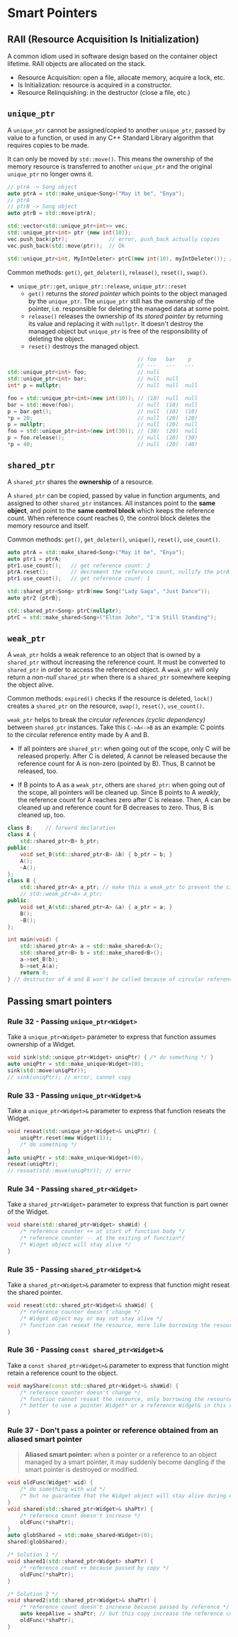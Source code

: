 # Smart Pointers

## RAII (Resource Acquisition Is Initialization)

A common idiom used in software design based on the container object lifetime. RAII objects are allocated on the stack.

- Resource Acquisition: open a file, allocate memory, acquire a lock, etc.
- Is Initialization: resource is acquired in a constructor.
- Resource Relinquishing: in the destructor (close a file, etc.)

## `unique_ptr`

A `unique_ptr` cannot be assigned/copied to another `unique_ptr`, passed by value to a function, or used in any C++ Standard Library algorithm that requires copies to be made.

It can only be moved by `std::move()`. This means the ownership of the memory resource is transferred to another `unique_ptr` and the original `unique_ptr` no longer owns it.

```c++
// ptrA -> Song object
auto ptrA = std::make_unique<Song>("May it be", "Enya");
// ptrA
// ptrB -> Song object
auto ptrB = std::move(ptrA);

std::vector<std::unique_ptr<int>> vec;
std::unique_ptr<int> ptr {new int(10)};
vec.push_back(ptr);             // error, push_back actually copies
vec.push_back(std::move(ptr));  // Ok

std::unique_ptr<int, MyIntDeleter> ptrC(new int(10), myIntDeleter()); // custom deleter
```

Common methods: `get()`, `get_deleter()`, `release()`, `reset()`, `swap()`.

- `unique_ptr::get`, `unique_ptr::release`, `unique_ptr::reset`
    * `get()` returns the *stored pointer* which points to the object managed by the `unique_ptr`. The `unique_ptr` still has the ownership of the pointer, i.e. responsible for deleting the managed data at some point.
    * `release()` releases the ownership of its *stored pointer* by returning its value and replacing it with `nullptr`. It doesn't destroy the managed object but `unique_ptr` is free of the responsibility of deleting the object.
    * `reset()` destroys the managed object.

```c++
                                         // foo   bar    p
                                         // ---   ---   ---
std::unique_ptr<int> foo;                // null
std::unique_ptr<int> bar;                // null  null
int* p = nullptr;                        // null  null  null

foo = std::unique_ptr<int>(new int(10)); // (10)  null  null
bar = std::move(foo);                    // null  (10)  null
p = bar.get();                           // null  (10)  (10)
*p = 20;                                 // null  (20)  (20)
p = nullptr;                             // null  (20)  null
foo = std::unique_ptr<int>(new int(30)); // (30)  (20)  null
p = foo.release();                       // null  (20)  (30)
*p = 40;                                 // null  (20)  (40)
```

## `shared_ptr`

A `shared_ptr` shares the **ownership** of a resource.

A `shared_ptr` can be copied, passed by value in function arguments, and assigned to other `shared_ptr` instances. All instances point to the **same object**, and point to the **same control block** which keeps the reference count. When reference count reaches 0, the control block deletes the memory resource and itself.

Common methods: `get()`, `get_deleter()`, `unique()`, `reset()`, `use_count()`.

```c++
auto ptrA = std::make_shared<Song>("May it be", "Enya");
auto ptr1 = ptrA;
ptr1.use_count();   // get reference count: 2
ptrA.reset();       // decrement the reference count, nullify the ptrA
ptr1.use_count();   // get reference count: 1

std::shared_ptr<Song> ptrB(new Song("Lady Gaga", "Just Dance"));
auto ptr2 {ptrB};

std::shared_ptr<Song> ptrC(nullptr);
ptrC = std::make_shared<Song>("Elton John", "I'm Still Standing");
```

## `weak_ptr`

A `weak_ptr` holds a weak reference to an object that is owned by a `shared_ptr` without increasing the reference count. It must be converted to `shared_ptr` in order to access the referenced object. A `weak_ptr` will only return a *non-null* `shared_ptr` when there is a `shared_ptr` somewhere keeping the object alive.

Common methods: `expired()` checks if the resource is deleted, `lock()` creates a `shared_ptr` on the resource, `swap()`, `reset()`, `use_count()`.

`weak_ptr` helps to break the *circular references (cyclic dependency)* between `shared_ptr` instances. Take this `C->A<->B` as an example: C points to the circular reference entity made by A and B.

- If all pointers are `shared_ptr`: when going out of the scope, only C will be released properly. After C is deleted, A cannot be released because the reference count for A is non-zero (pointed by B). Thus, B cannot be released, too.

- If B points to A as a `weak_ptr`, others are `shared_ptr`: when going out of the scope, all pointers will be cleaned up. Since B points to A *weakly*, the reference count for A reaches zero after C is release. Then, A can be cleaned up and reference count for B decreases to zero. Thus, B is cleaned up, too.

```c++
class B;    // forward declaration
class A {
    std::shared_ptr<B> b_ptr;
public:
    void set_B(std::shared_ptr<B> &b) { b_ptr = b; }
    A();
    ~A();
};
class B {
    std::shared_ptr<A> a_ptr; // make this a weak_ptr to prevent the circular reference issue
    // std::weak_ptr<A> a_ptr;
public:
    void set_A(std::shared_ptr<A> &a) { a_ptr = a; }
    B();
    ~B();
};

int main(void) {
    std::shared_ptr<A> a = std::make_shared<A>();
    std::shared_ptr<B> b = std::make_shared<B>();
    a->set_B(b);
    b->set_A(a);
    return 0;
} // destructor of A and B won't be called because of circular reference
```



## Passing smart pointers

### Rule 32 - Passing `unique_ptr<Widget>`

Take a `unique_ptr<Widget>` parameter to express that function assumes ownership of a Widget.

```c++
void sink(std::unique_ptr<Widget> uniqPtr) { /* do something */ }
auto uniqPtr = std::make_unique<Widget>(0);
sink(std::move(uniqPtr));
// sink(uniqPtr); // error, cannot copy
```

### Rule 33 - Passing `unique_ptr<Widget>&`

Take a `unique_ptr<Widget>&` parameter to express that function reseats the Widget.

```c++
void reseat(std::unique_ptr<Widget>& uniqPtr) {
    uniqPtr.reset(new Widget(1));
    /* do something */
}
auto uniqPtr = std::make_unique<Widget>(0);
reseat(uniqPtr);
// reseat(std::move(uniqPtr)); // error
```

### Rule 34 - Passing `shared_ptr<Widget>`

Take a `shared_ptr<Widget>` parameter to express that function is part owner of the Widget.

```c++
void share(std::shared_ptr<Widget> shaWid) {
    /* reference counter ++ at start of function body */
    /* reference counter -- at the exiting of function*/
    /* Widget object will stay alive */
}
```

### Rule 35 - Passing `shared_ptr<Widget>&`

Take a `shared_ptr<Widget>&` parameter to express that function might reseat the shared pointer.

```c++
void reseat(std::shared_ptr<Widget>& shaWid) {
    /* reference counter doesn't change */
    /* Widget object may or may not stay alive */
    /* function can reseat the resource, more like borrowing the resource with the ability to reseat it */
}
```

### Rule 36 - Passing `const shared_ptr<Widget>&`

Take a `const shared_ptr<Widget>&` parameter to express that function might retain a reference count to the object.

```c++
void mayShare(const std::shared_ptr<Widget>& shaWid) {
    /* reference counter doesn't change */
    /* function cannot reseat the resource, only borrowing the resource */
    /* better to use a pointer Widget* or a reference Widget& in this case */
}
```

### Rule 37 - Don't pass a pointer or reference obtained from an aliased smart pointer

> **Aliased smart pointer:** when a pointer or a reference to an object managed by a smart pointer, it may suddenly become dangling if the smart pointer is destroyed or modified.

```c++
void oldFunc(Widget* wid) {
    /* do something with wid */
    /* but no guarantee that the Widget object will stay alive during execution */
}
void shared(std::shared_ptr<Widget>& shaPtr) {
    /* reference count doesn't increase */
    oldFunc(*shaPtr);
}
auto globShared = std::make_shared<Widget>(0);
shared(globShared);

/* Solution 1 */
void shared1(std::shared_ptr<Widget> shaPtr) {
    /* reference count ++ because passed by copy */
    oldFunc(*shaPtr);
}

/* Solution 2 */
void shared2(std::shared_ptr<Widget>& shaPtr) {
    /* reference count doesn't increase because passed by reference */
    auto keepAlive = shaPtr; // but this copy increase the reference count
    oldFunc(*shaPtr);
}
```
